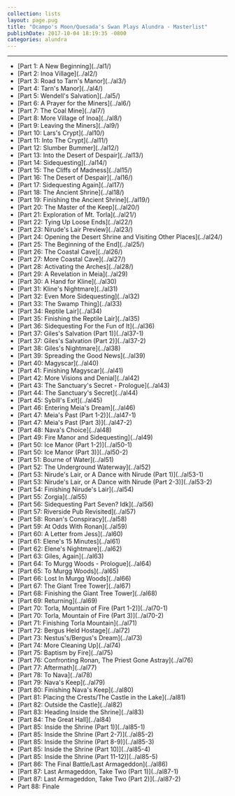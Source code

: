 ```yaml
---
collection: lists
layout: page.pug
title: "Ocampo's Moon/Quesada's Swan Plays Alundra - Masterlist"
publishDate: 2017-10-04 18:19:35 -0800
categories: alundra
---
```


---
<ul class="masterlink-wrapper">
  <li>[Part 1: A New Beginning](../al1/)</li>
  <li>[Part 2: Inoa Village](../al2/)</li>
  <li>[Part 3: Road to Tarn's Manor](../al3/)</li>
  <li>[Part 4: Tarn's Manor](../al4/)</li>
  <li>[Part 5: Wendell's Salvation](../al5/)</li>
  <li>[Part 6: A Prayer for the Miners](../al6/)</li>
  <li>[Part 7: The Coal Mine](../al7/)</li>
  <li>[Part 8: More Village of Inoa](../al8/)</li>
  <li>[Part 9: Leaving the Miners](../al9/)</li>
  <li>[Part 10: Lars's Crypt](../al10/)</li>
  <li>[Part 11: Into The Crypt](../al11/)</li>
  <li>[Part 12: Slumber Bummer](../al12/)</li>
  <li>[Part 13: Into the Desert of Despair](../al13/)</li>
  <li>[Part 14: Sidequesting](../al14/)</li>
  <li>[Part 15: The Cliffs of Madness](../al15/)</li>
  <li>[Part 16: The Desert of Despair](../al16/)</li>
  <li>[Part 17: Sidequesting Again](../al17/)</li>
  <li>[Part 18: The Ancient Shrine](../al18/)</li>
  <li>[Part 19: Finishing the Ancient Shrine](../al19/)</li>
  <li>[Part 20: The Master of the Keep](../al20/)</li>
  <li>[Part 21: Exploration of Mt. Torla](../al21/)</li>
  <li>[Part 22: Tying Up Loose Ends](../al22/)</li>
  <li>[Part 23: Nirude's Lair Preview](../al23/)</li>
  <li>[Part 24: Opening the Desert Shrine and Visiting Other Places](../al24/)</li>
  <li>[Part 25: The Beginning of the End](../al25/)</li>
  <li>[Part 26: The Coastal Cave](../al26/)</li>
  <li>[Part 27: More Coastal Cave](../al27/)</li>
  <li>[Part 28: Activating the Arches](../al28/)</li>
  <li>[Part 29: A Revelation in Meia](../al29)</li>
  <li>[Part 30: A Hand for Kline](../al30)</li>
  <li>[Part 31: Kline's Nightmare](../al31)</li>
  <li>[Part 32: Even More Sidequesting](../al32)</li>
  <li>[Part 33: The Swamp Thing](../al33)</li>
  <li>[Part 34: Reptile Lair](../al34)</li>
  <li>[Part 35: Finishing the Reptile Lair](../al35)</li>
  <li>[Part 36: Sidequesting For the Fun of It](../al36)</li>
  <li>[Part 37: Giles's Salvation (Part 1)](../al37-1)</li>
  <li>[Part 37: Giles's Salvation (Part 2)](../al37-2)</li>
  <li>[Part 38: Giles's Nightmare](../al38)</li>
  <li>[Part 39: Spreading the Good News](../al39)</li>
  <li>[Part 40: Magyscar](../al40)</li>
  <li>[Part 41: Finishing Magyscar](../al41)</li>
  <li>[Part 42: More Visions and Denial](../al42)</li>
  <li>[Part 43: The Sanctuary's Secret - Prologue](../al43)</li>
  <li>[Part 44: The Sanctuary's Secret](../al44)</li>
  <li>[Part 45: Sybill's Exit](../al45)</li>
  <li>[Part 46: Entering Meia's Dream](../al46)</li>
  <li>[Part 47: Meia's Past (Part 1-2)](../al47-1)</li>
  <li>[Part 47: Meia's Past (Part 3)](../al47-2)</li>
  <li>[Part 48: Nava's Choice](../al48)</li>
  <li>[Part 49: Fire Manor and Sidequesting](../al49)</li>
  <li>[Part 50: Ice Manor (Part 1-2)](../al50-1)</li>
  <li>[Part 50: Ice Manor (Part 3)](../al50-2)</li>
  <li>[Part 51: Bourne of Water](../al51)</li>
  <li>[Part 52: The Underground Waterway](../al52)</li>
  <li>[Part 53: Nirude's Lair, or A Dance with Nirude (Part 1)](../al53-1)</li>
  <li>[Part 53: Nirude's Lair, or A Dance with Nirude (Part 2-3)](../al53-2)</li>
  <li>[Part 54: Finishing Nirude's Lair](../al54)</li>
  <li>[Part 55: Zorgia](../al55)</li>
  <li>[Part 56: Sidequesting Part Seven? Idk](../al56)</li>
  <li>[Part 57: Riverside Pub Revisited](../al57)</li>
  <li>[Part 58: Ronan's Conspiracy](../al58)</li>
  <li>[Part 59: At Odds With Ronan](../al59)</li>
  <li>[Part 60: A Letter from Jess](../al60)</li>
  <li>[Part 61: Elene's 15 Minutes](../al61)</li>
  <li>[Part 62: Elene's Nightmare](../al62)</li>
  <li>[Part 63: Giles, Again](../al63)</li>
  <li>[Part 64: To Murgg Woods - Prologue](../al64)</li>
  <li>[Part 65: To Murgg Woods](../al65)</li>
  <li>[Part 66: Lost In Murgg Woods](../al66)</li>
  <li>[Part 67: The Giant Tree Tower](../al67)</li>
  <li>[Part 68: Finishing the Giant Tree Tower](../al68)</li>
  <li>[Part 69: Returning](../al69)</li>
  <li>[Part 70: Torla, Mountain of Fire (Part 1-2)](../al70-1)</li>
  <li>[Part 70: Torla, Mountain of Fire (Part 3)](../al70-2)</li>
  <li>[Part 71: Finishing Torla Mountain](../al71)</li>
  <li>[Part 72: Bergus Held Hostage](../al72)</li>
  <li>[Part 73: Nestus's/Bergus's Dream](../al73)</li>
  <li>[Part 74: More Cleaning Up](../al74)</li>
  <li>[Part 75: Baptism by Fire](../al75)</li>
  <li>[Part 76: Confronting Ronan, The Priest Gone Astray](../al76)</li>
  <li>[Part 77: Aftermath](../al77)</li>
  <li>[Part 78: To Nava](../al78)</li>
  <li>[Part 79: Nava's Keep](../al79)</li>
  <li>[Part 80: Finishing Nava's Keep](../al80)</li>
  <li>[Part 81: Placing the Crests/The Castle in the Lake](../al81)</li>
  <li>[Part 82: Outside the Castle](../al82)</li>
  <li>[Part 83: Heading Inside the Shrine](../al83)</li>
  <li>[Part 84: The Great Hall](../al84)</li>
  <li>[Part 85: Inside the Shrine (Part 1)](../al85-1)</li>
  <li>[Part 85: Inside the Shrine (Part 2-7)](../al85-2)</li>
  <li>[Part 85: Inside the Shrine (Part 8-9)](../al85-3)</li>
  <li>[Part 85: Inside the Shrine (Part 10)](../al85-4)</li>
  <li>[Part 85: Inside the Shrine (Part 11-12)](../al85-5)</li>
  <li>[Part 86: The Final Battle/Last Armageddon](../al86)</li>
  <li>[Part 87: Last Armageddon, Take Two (Part 1)](../al87-1)</li>
  <li>[Part 87: Last Armageddon, Take Two (Part 2)](../al87-2)</li>
  <li>Part 88: Finale</li>
</ul>
